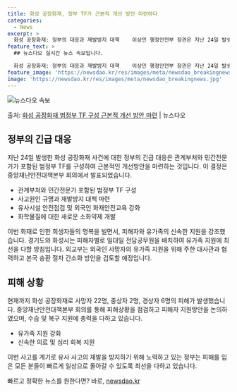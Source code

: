 ```yaml
---
title: 화성 공장화재, 정부 TF가 근본적 개선 방안 마련하다
categories:
  - News
excerpt: >
  화성 공장화재: 정부의 대응과 재발방지 대책    이상민 행정안전부 장관은 지난 24일 발생한 화성 공장화재…
feature_text: >
  ## 뉴스다오 실시간 뉴스 속보입니다.

  화성 공장화재: 정부의 대응과 재발방지 대책    이상민 행정안전부 장관은 지난 24일 발생한 화성 공장화재…
feature_image: 'https://newsdao.kr/res/images/meta/newsdao_breakingnews.jpg'
image: 'https://newsdao.kr/res/images/meta/newsdao_breakingnews.jpg'
---
```


![뉴스다오 속보](https://newsdao.kr/res/images/meta/newsdao_breakingnews.jpg)

<p>출처: <a href="https://newsdao.kr/4415" rel="dofollow">화성 공장화재 범정부 TF 구성 근본적 개선 방안 마련</a> | 뉴스다오</p>

<h2 data-ke-size="size26">정부의 긴급 대응</h2>
<p data-ke-size="size16">지난 24일 발생한 화성 공장화재 사건에 대한 정부의 긴급 대응은 관계부처와 민간전문가가 포함된 범정부 TF를 구성하여 근본적인 개선방안을 마련하는 것입니다. 이 결정은 중앙재난안전대책본부 회의에서 발표되었습니다.</p>
<ul>
  <li>관계부처와 민간전문가 포함된 범정부 TF 구성</li>
  <li>사고원인 규명과 재발방지 대책 마련</li>
  <li>유사시설 안전점검 및 외국인 화재안전교육 강화</li>
  <li>화학물질에 대한 새로운 소화약제 개발</li>
</ul>
<p data-ke-size="size16">이번 화재로 인한 희생자들의 명복을 빌면서, 피해자와 유가족의 신속한 지원을 강조했습니다. 경기도와 화성시는 피해자별로 일대일 전담공무원을 배치하여 유가족 지원에 최선을 다할 방침입니다. 외교부는 외국인 사망자의 유가족 지원을 위해 주한 대사관과 협력하고 본국 송환 절차 간소화 방안을 검토할 예정입니다.</p>

<h2 data-ke-size="size26">피해 상황</h2>
<p data-ke-size="size16">현재까지 화성 공장화재로 사망자 22명, 중상자 2명, 경상자 6명의 피해가 발생했습니다. 중앙재난안전대책본부 회의를 통해 피해상황을 점검하고 피해자 지원방안을 논의하였으며, 수습 및 복구 지원에 총력을 다하고 있습니다.</p>
<ul>
  <li>유가족 지원 강화</li>
  <li>신속한 의료 및 심리 회복 지원</li>
</ul>

<p data-ke-size="size16">이번 사고를 계기로 유사 사고의 재발을 방지하기 위해 노력하고 있는 정부는 피해를 입은 모든 분들이 빠르게 일상으로 돌아갈 수 있도록 최선을 다하고 있습니다.</p>
 

빠르고 정확한 뉴스를 원한다면? 바로, <a href="https://newsdao.kr" rel="dofollow">newsdao.kr</a>



